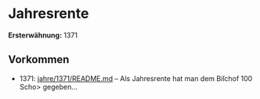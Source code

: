 # Jahresrente

**Ersterwähnung:** 1371

## Vorkommen
- 1371: [jahre/1371/README.md](../jahre/1371/README.md) – Als Jahresrente hat man dem Biſchof 100 Scho>
gegeben...
